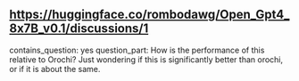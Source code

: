 ## https://huggingface.co/rombodawg/Open_Gpt4_8x7B_v0.1/discussions/1

contains_question: yes
question_part: How is the performance of this relative to Orochi?
Just wondering if this is significantly better than orochi, or if it is about the same.